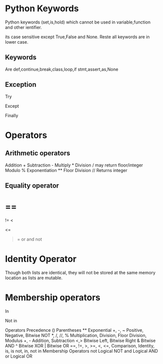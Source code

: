 # Python Keywords

  Python keywords (set,is,hold) which cannot be used in variable,function and other ientifier.
  
  its case sensitive except True,False and None. Reste all keywords are in lower case.

## Keywords
  Are def,continue,break,class,loop,if stmt,assert,as,None

## Exception

Try

Except

Finally

# Operators

## Arithmetic operators
Addition +
Subtraction -
Multiply *
Division /      may return floor/integer
Modulo %
Exponentiation **
Floor Division // Returns integer

## Equality operator
==
=
!=
<
>
<=
>=
or
and 
not

# Identity Operator
Though both lists are identical, they will not be stored at the same memory location as lists are mutable.

# Membership operators

In

Not in
 
 
 
 Operators Precedence
() Parentheses
** Exponential
+, -, ~ Positive, Negative, Bitwise NOT
*, /, //, % Multiplication, Division,
Floor Division, Modulus
+, - Addition, Subtraction
<,> Bitwise Left, Bitwise Right
& Bitwise AND
^ Bitwise XOR
| Bitwise OR
==, !=, >, >=, <, <=, Comparison, Identity,
is, is not, in, not in Membership Operators
not Logical NOT
and Logical AND
or Logical OR
